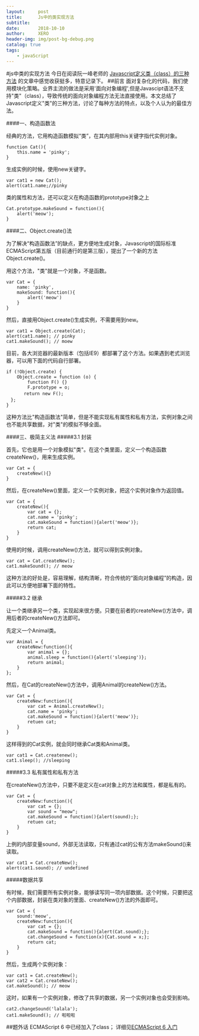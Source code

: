 ```yaml
---
layout:     post
title:      Js中的类实现方法
subtitle:   
date:       2018-10-10
author:     XERO
header-img: img/post-bg-debug.png
catalog: true
tags:
    - javaScript
---
```


#js中类的实现方法
今日在阅读阮一峰老师的 [Javascript定义类（class）的三种方法](http://www.ruanyifeng.com/blog/2012/07/three_ways_to_define_a_javascript_class.html) 的文章中感觉收获挺多，特意记录下。
##前言
面对复杂化的代码，我们使用模块化策略。业界主流的做法是采用'面向对象编程',但是Javascipt语法不支持"类"（class），导致传统的面向对象编程方法无法直接使用。本文总结了Javascript定义"类"的三种方法，讨论了每种方法的特点，以及个人认为的最佳方法。

####一、构造函数法

经典的方法，它用构造函数模拟“类”，在其内部用this关键字指代实例对象。

	function Cat(){
		this.name = 'pinky';
	}
	
生成实例的时候，使用new关键字。

	var cat1 = new Cat();
	alert(cat1.name;//pinky

类的属性和方法，还可以定义在构造函数的prototype对象之上

	Cat.prototype.makeSound = function(){
		alert('meow');
	}

####二、Object.create()法

为了解决“构造函数法”的缺点，更方便地生成对象，Javascript的国际标准ECMAScript第五版（目前通行的是第三版），提出了一个新的方法Object.create()。

用这个方法，"类"就是一个对象，不是函数。

	var Cat = {
		name: 'pinky',
		makeSound: function(){
			alert('meow')
		}
	}
	
然后，直接用Object.create()生成实例，不需要用到new。

	var cat1 = Object.create(Cat);
	alert(cat1.name); // pinky
	cat1.makeSound(); // moew
	
目前，各大浏览器的最新版本（包括IE9）都部署了这个方法。如果遇到老式浏览器，可以用下面的代码自行部署。
	
	if (!Object.create) {
		Object.create = function (o) {
			function F() {}
			F.prototype = o;
	　　　　return new F();
	　};
	}

这种方法比"构造函数法"简单，但是不能实现私有属性和私有方法，实例对象之间也不能共享数据，对"类"的模拟不够全面。

####三、极简主义法
#####3.1 封装

首先，它也是用一个对象模拟"类"。在这个类里面，定义一个构造函数createNew()，用来生成实例。

	var Cat = {
		createNew(){}
	}

然后，在createNew()里面，定义一个实例对象，把这个实例对象作为返回值。

	var Cat = {
		createNew(){
			var cat = {};
			cat.name = 'pinky';
			cat.makeSound = function(){alert('meow')};
			return cat;
		}
	}

使用的时候，调用createNew()方法，就可以得到实例对象。

	var cat = Cat.createNew();
	cat1.makeSound(); // meow
	
这种方法的好处是，容易理解，结构清晰，符合传统的“面向对象编程”的构造，因此可以方便地部署下面的特性。

#####3.2 继承

让一个类继承另一个类，实现起来很方便。只要在前者的createNew()方法中，调用后者的createNew()方法即可。

先定义一个Animal类。

	var Animal = {
		createNew:function(){
			var animal = {};
			animal.sleep = function(){alert('sleeping')};
			return animal;
		}
	};
	
然后，在Cat的createNew()方法中，调用Animal的createNew()方法。

	var Cat = {
		createNew:function(){
			var cat = Animal.createNew();
			cat.name = 'pinky';
			cat.makeSound = function(){alert('meow')};
			retuen cat;
		}
	}
	
这样得到的Cat实例，就会同时继承Cat类和Animal类。

	var cat1 = Cat.createnew();
	cat1.sleep(); //sleeping

#####3.3 私有属性和私有方法

在createNew()方法中，只要不是定义在cat对象上的方法和属性，都是私有的。

	var Cat = {
		createNew:function(){
			var cat = {};
			var sound = "meow";
			cat.makeSound = function(){alert(sound);};
			retuen cat;
		}
	}
	
上例的内部变量sound，外部无法读取，只有通过cat的公有方法makeSound()来读取。

	var cat1 = Cat.createNew();
	alert(cat1.sound); // undefined
	
#####数据共享

有时候，我们需要所有实例对象，能够读写同一项内部数据。这个时候，只要把这个内部数据，封装在类对象的里面、createNew()方法的外面即可。

	var Cat = {
		sound:'meow',
		createNew:function(){
			var cat = {};
			cat.makeSound = function(){alert(Cat.sound);};
			cat.changeSound = function(x){Cat.sound = x;};
			return cat;
		}
	}
	
然后，生成两个实例对象：
	
	var cat1 = Cat.createNew();
	var cat2 = Cat.createNew();
	cat.makeSound(); // meow

这时，如果有一个实例对象，修改了共享的数据，另一个实例对象也会受到影响。

	cat2.changeSound('lalala');
	cat1.makeSound(); // 啦啦啦
	
##题外话
ECMAScript 6 中已经加入了class； 详细见[ECMAScript 6 入门](http://es6.ruanyifeng.com/#docs/class)
